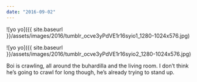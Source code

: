 ```yaml
---
date: "2016-09-02"
---
```


![yo yo]({{ site.baseurl }}/assets/images/2016/tumblr_ocve3yPdVE1r16syio1_1280-1024x576.jpg)

![yo yo]({{ site.baseurl }}/assets/images/2016/tumblr_ocve3yPdVE1r16syio2_1280-1024x576.jpg)

Boi is crawling, all around the buhardilla and the living room. I don’t think he’s going to crawl for long though, he’s already trying to stand up.
